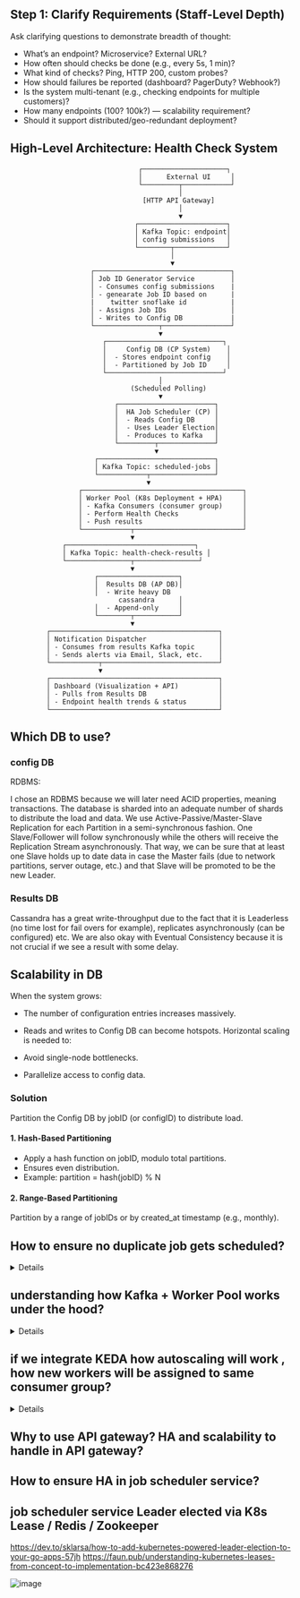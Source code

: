 ## Step 1: Clarify Requirements (Staff-Level Depth)
Ask clarifying questions to demonstrate breadth of thought:

- What’s an endpoint? Microservice? External URL?
- How often should checks be done (e.g., every 5s, 1 min)?
- What kind of checks? Ping, HTTP 200, custom probes?
- How should failures be reported (dashboard? PagerDuty? Webhook?)
- Is the system multi-tenant (e.g., checking endpoints for multiple customers)?
- How many endpoints (100? 100k?) — scalability requirement?
- Should it support distributed/geo-redundant deployment?

## High-Level Architecture: Health Check System

```pgsql
                                ┌─────────────────────┐
                                │      External UI     │
                                └─────────┬────────────┘
                                          │
                                 [HTTP API Gateway]
                                          │
                                          ▼
                               ┌──────────────────────┐
                               │ Kafka Topic: endpoint│
                               │ config submissions   │
                               └────────┬─────────────┘
                                        │
                                        ▼
                    ┌──────────────────────────────────┐
                    │ Job ID Generator Service         │
                    │ - Consumes config submissions    |
                    │ - genearate Job ID based on      |
                    |    twitter snoflake id           |
                    │ - Assigns Job IDs                │
                    │ - Writes to Config DB            | 
                    └────────────────┬─────────────────┘
                                     ▼
                       ┌─────────────────────────────┐
                       │     Config DB (CP System)    │
                       │  - Stores endpoint config    │
                       │  - Partitioned by Job ID     │
                       └─────────────────────────────┘
                                     │
                              (Scheduled Polling)
                                     ▼
                          ┌────────────────────────┐
                          │  HA Job Scheduler (CP) │
                          │  - Reads Config DB     │
                          │  - Uses Leader Election│
                          │  - Produces to Kafka   │
                          └─────────┬──────────────┘
                                    ▼
                     ┌─────────────────────────────┐
                     │ Kafka Topic: scheduled-jobs │
                     └────────────┬────────────────┘
                                  ▼
                 ┌────────────────────────────────────────┐
                 │ Worker Pool (K8s Deployment + HPA)     │
                 │ - Kafka Consumers (consumer group)     │
                 │ - Perform Health Checks                │
                 │ - Push results                         │
                 └────────────┬───────────────────────────┘
                              ▼
             ┌────────────────────────────────┐
             │ Kafka Topic: health-check-results │
             └────────────────┬────────────────┘
                              ▼
                     ┌────────────────────┐
                     │  Results DB (AP DB)│
                     │  - Write heavy DB  
                           cassandra      │
                     │  - Append-only     │
                     └────────┬───────────┘
                              ▼
         ┌──────────────────────────────────────────┐
         │ Notification Dispatcher                  │
         │ - Consumes from results Kafka topic      │
         │ - Sends alerts via Email, Slack, etc.    │
         └────────────┬─────────────────────────────┘
                      ▼
         ┌──────────────────────────────────────────┐
         │ Dashboard (Visualization + API)          │
         │ - Pulls from Results DB                  │
         │ - Endpoint health trends & status        │
         └──────────────────────────────────────────┘
```
## Which DB to use?
### config DB
RDBMS:

I chose an RDBMS because we will later need ACID properties, meaning transactions. The database is sharded into an 
adequate number of shards to distribute the load and data. We use Active-Passive/Master-Slave Replication for each 
Partition in a semi-synchronous fashion. One Slave/Follower will follow synchronously while the others will receive 
the Replication Stream asynchronously. That way, 
we can be sure that at least one Slave holds up to date data in case the Master fails (due to network partitions, server outage, etc.) 
and that Slave will be promoted to be the new Leader.

### Results DB
Cassandra has a great write-throughput due to the fact that it is Leaderless (no time lost for fail overs for example), 
replicates asynchronously (can be configured) etc. We are also okay with Eventual Consistency because it is not crucial if we see a result with some delay.

## Scalability in DB
When the system grows:

- The number of configuration entries increases massively.
- Reads and writes to Config DB can become hotspots.
Horizontal scaling is needed to:

- Avoid single-node bottlenecks.
- Parallelize access to config data.

### Solution
Partition the Config DB by jobID (or configID) to distribute load.

#### 1. Hash-Based Partitioning
- Apply a hash function on jobID, modulo total partitions.
- Ensures even distribution.
- Example: partition = hash(jobID) % N

#### 2. Range-Based Partitioning
Partition by a range of jobIDs or by created_at timestamp (e.g., monthly).

## How to ensure no duplicate job gets scheduled?

<details>
  
- Use Strongly Consistent Config DB (like CockroachDB / PostgreSQL)
- Each job should have metadata:

```sql
job_id: UUID
endpoint_url: TEXT
last_checked_at: TIMESTAMP
next_check_at: TIMESTAMP
status: PENDING | IN_PROGRESS | DONE
```

### Job Scheduler Logic:
Runs periodically (e.g., every minute).

Queries DB for:

```sql
SELECT * FROM health_jobs
WHERE next_check_at <= now()
AND status = 'PENDING'
FOR UPDATE SKIP LOCKED;
FOR UPDATE SKIP LOCKED ensures no other instance of the scheduler can select the same row.
```
Prevents double scheduling in HA setup.

- Marks job as IN_PROGRESS in DB. Publishes job to Kafka scheduled-checks topic.
- (Optionally) Writes a job_execution_id (UUID) to track the execution instance.
- Eventually marks it as DONE (or retries if failed).

</details>

## understanding how Kafka + Worker Pool works under the hood?

<details>

  - Kafka organizes messages into Topics
  - Each topic is divided into Partitions (for parallelism)
  - Kafka ensures message ordering per partition
  - A pool of stateless services (usually Pods in K8s)
  - Each pod runs a Kafka consumer instance
  - All workers are part of the same Consumer Group

### Step 1: Topic and Partitioning
Say we have a Kafka topic:

```makefile
Topic: endpoint-health-check
Partitions: 5
```

Kafka distributes messages to these partitions — the partition assignment is usually based on a key, like endpoint_id, ensuring the same endpoint always goes to the same partition.

### Step 2: Workers Join Consumer Group
Let’s say we have 3 workers in our pool:

```yaml
Consumer Group: health-checker-group
  ├── Worker-1
  ├── Worker-2
  └── Worker-3
```
When they subscribe to endpoint-health-check topic, Kafka does the following:

### Partition Assignment
Kafka uses the Consumer Group Protocol to assign partitions:

```bash
Worker-1 gets: Partition 0, 1

Worker-2 gets: Partition 2, 3

Worker-3 gets: Partition 4
```
If a new worker joins (e.g., autoscaled by KEDA), Kafka rebalance happens, and the partitions are redistributed evenly.

### Let’s break it down with a concrete example:
📌 Scenario:
You want to monitor 6 endpoints:

api.service1.com/health

api.service2.com/health

...

api.service6.com/health

You have:

Kafka Topic: scheduled-checks

Partitions: 3

Worker Pool: 3 Pods (each a Kafka consumer in the same consumer group)

![image](https://github.com/user-attachments/assets/87eff32d-25d2-4b6f-83e2-0c4ddc6c1d8d)

So service1 and service4 go to Worker-1.

service2 and service5 go to Worker-2, and so on.

### who decides partition count?
You, the system designer or infrastructure/devops team, decide the number of partitions when creating a Kafka topic.

</details>

## if we integrate KEDA how autoscaling will work , how new workers will be assigned to same consumer group?

<details>
  
  - worker pool is a Kubernetes Deployment running multiple replicas (Pods).
  - Each Pod runs a Kafka consumer configured with the same consumer group ID.
  - Kafka automatically assigns partitions among all consumer instances (Pods) in that group — so work is divided without overlap.
  - For autoscaling, you deploy KEDA, which watches Kafka lag metrics.
  - KEDA dynamically scales the Deployment replicas up/down based on lag thresholds.
  - As pods scale, new consumers join the same consumer group, triggering Kafka’s partition rebalancing to distribute load evenly.
  - The minReplicaCount and maxReplicaCount for autoscaling with KEDA are defined in the KEDA ScaledObject resource YAML.

Here’s how and where you specify them:

```yaml
apiVersion: keda.sh/v1alpha1
kind: ScaledObject
metadata:
  name: kafka-worker-scaledobject
  namespace: your-namespace
spec:
  scaleTargetRef:
    name: kafka-worker-deployment   # your Deployment name
  minReplicaCount: 2                # minimum number of pods to keep running
  maxReplicaCount: 20               # maximum number of pods allowed
  triggers:
  - type: kafka
    metadata:
      bootstrapServers: kafka-broker:9092
      topic: endpoint-health-check
      consumerGroup: health-checker-group
      lagThreshold: "500"
```
- minReplicaCount: The smallest number of worker pods KEDA will keep running, even if lag is zero.
- maxReplicaCount: The maximum number of pods KEDA will scale up to, no matter how large the lag grows.


</details>


## Why to use API gateway? HA and scalability to handle in API gateway?
##  How to ensure HA in job scheduler service?
## job scheduler service Leader elected via K8s Lease / Redis / Zookeeper
https://dev.to/sklarsa/how-to-add-kubernetes-powered-leader-election-to-your-go-apps-57jh
https://faun.pub/understanding-kubernetes-leases-from-concept-to-implementation-bc423e868276

![image](https://github.com/user-attachments/assets/a442c362-5a0c-496b-8557-6e931d4f9329)




